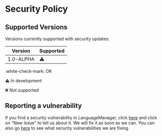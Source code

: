 # Security Policy

## Supported Versions

Versions currently supported with security updates:

| Version    | Supported          |
| ---------- | ------------------ |
| 1.0-ALPHA  | :warning:          |

:white-check-mark: OK

:warning: In development

:x: Not supported 

## Reporting a vulnerability

If you find a security vulnerability in LanguageManager, click [here](https://github.com/MisterPython581/language-manager/issues/) and click on "New Issue" to tell us about it.
We will fix it as soon as we can. You can also go [here](https://github.com/MisterPython581/language-manager/security/advisories/) to see what security vulnerabilities we are fixing.
